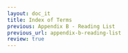 ```yaml
---
layout: doc_it
title: Index of Terms
previous: Appendix B - Reading List
previous_url: appendix-b-reading-list
review: true
---
```

